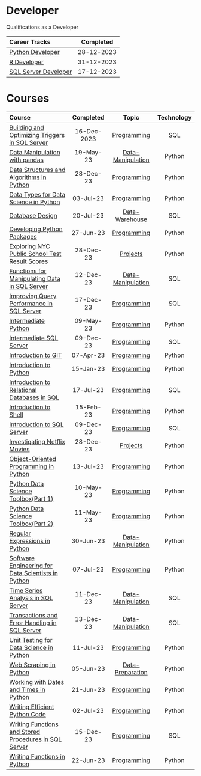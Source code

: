 # Developer
 Qualifications as a Developer


|                                           Career Tracks                                            | Completed  |
| :------------------------------------------------------------------------------------------------- | :--------: |
| [Python Developer](https://github.com/Katsuvest/Developer/blob/master/Python_Developer.pdf)         | 28-12-2023 |
| [R Developer](https://github.com/Katsuvest/Developer/blob/master/R_Developer.pdf)                   | 31-12-2023 |
| [SQL Server Developer](https://github.com/Katsuvest/Developer/blob/master/SQL_Server_Developer.pdf) | 17-12-2023 |

# Courses

|                                                                               Course                                                                                |  Completed   |                                       Topic                                       | Technology |
| :------------------------------------------------------------------------------------------------------------------------------------------------------------------ | :----------: | :-------------------------------------------------------------------------------: | :--------: |
| [Building and Optimizing Triggers in SQL Server](https://github.com/Katsuvest/Programming/tree/master/Building_and_Optimizing_Triggers_in_SQL_Server)               |  16-Dec-2023 |       [Programming](https://github.com/Katsuvest/Programming/tree/master/)        |     SQL    |
| [Data Manipulation with pandas](https://github.com/Katsuvest/Data-Manipulation/tree/master/Data_Manipulation_with_pandas)                                           |  19-May-23   |  [Data-Manipulation](https://github.com/Katsuvest/Data-Manipulation/tree/master/) |   Python   |
| [Data Structures and Algorithms in Python](https://github.com/Katsuvest/Programming/tree/master/Data_Structures_and_Algorithms_in_Python)                           |  28-Dec-23   |        [Programming](https://github.com/Katsuvest/Programming/tree/master/)       |   Python   |
| [Data Types for Data Science in Python](https://github.com/Katsuvest/Programming/tree/master/Data_Types_for_Data_Science_in_Python)                                 |  03-Jul-23   |        [Programming](https://github.com/Katsuvest/Programming/tree/master/)       |   Python   |
| [Database Design](https://github.com/Katsuvest/Data-Warehouse/tree/master/Database_Design)                                                                          |  20-Jul-23   |     [Data-Warehouse](https://github.com/Katsuvest/Data-Warehouse/tree/master/)    |     SQL    |
| [Developing Python Packages](https://github.com/Katsuvest/Programming/tree/master/Developing_Python_Packages)                                                       |  27-Jun-23   |        [Programming](https://github.com/Katsuvest/Programming/tree/master/)       |   Python   |
| [Exploring  NYC Public School Test Result Scores](https://github.com/Katsuvest/Projects/tree/master/Exploring__NYC_Public_School_Test_Result_Scores)                |  28-Dec-23   |           [Projects](https://github.com/Katsuvest/Projects/tree/master/)          |   Python   |
| [Functions for Manipulating Data in SQL Server](https://github.com/Katsuvest/Data-Manipulation/tree/master/Functions_for_Manipulating_Data_in_SQL_Server)           |  12-Dec-23   |  [Data-Manipulation](https://github.com/Katsuvest/Data-Manipulation/tree/master/) |     SQL    |
| [Improving Query Performance in SQL Server](https://github.com/Katsuvest/Programming/tree/master/Improving_Query_Performance_in_SQL_Server)                         |  17-Dec-23   |        [Programming](https://github.com/Katsuvest/Programming/tree/master/)       |     SQL    |
| [Intermediate Python](https://github.com/Katsuvest/Programming/tree/master/Intermediate_Python)                                                                     |  09-May-23   |        [Programming](https://github.com/Katsuvest/Programming/tree/master/)       |   Python   |
| [Intermediate SQL Server](https://github.com/Katsuvest/Programming/tree/master/Intermediate_SQL_Server)                                                             |  09-Dec-23   |        [Programming](https://github.com/Katsuvest/Programming/tree/master/)       |     SQL    |
| [Introduction to GIT](https://github.com/Katsuvest/Programming/tree/master/Introduction_to_GIT)                                                                     |  07-Apr-23   |        [Programming](https://github.com/Katsuvest/Programming/tree/master/)       |   Python   |
| [Introduction to Python](https://github.com/Katsuvest/Programming/tree/master/Introduction_to_Python)                                                               |  15-Jan-23   |        [Programming](https://github.com/Katsuvest/Programming/tree/master/)       |   Python   |
| [Introduction to Relational Databases in SQL](https://github.com/Katsuvest/Programming/tree/master/Introduction_to_Relational_Databases_in_SQL)                     |  17-Jul-23   |        [Programming](https://github.com/Katsuvest/Programming/tree/master/)       |     SQL    |
| [Introduction to Shell](https://github.com/Katsuvest/Programming/tree/master/Introduction_to_Shell)                                                                 |  15-Feb-23   |        [Programming](https://github.com/Katsuvest/Programming/tree/master/)       |   Python   |
| [Introduction to SQL Server](https://github.com/Katsuvest/Programming/tree/master/Introduction_to_SQL_Server)                                                       |  09-Dec-23   |        [Programming](https://github.com/Katsuvest/Programming/tree/master/)       |     SQL    |
| [Investigating Netflix Movies](https://github.com/Katsuvest/Projects/tree/master/Investigating_Netflix_Movies)                                                      |  28-Dec-23   |           [Projects](https://github.com/Katsuvest/Projects/tree/master/)          |   Python   |
| [Object-Oriented Programming in Python](https://github.com/Katsuvest/Programming/tree/master/Object-Oriented_Programming_in_Python)                                 |  13-Jul-23   |        [Programming](https://github.com/Katsuvest/Programming/tree/master/)       |   Python   |
| [Python Data Science Toolbox(Part 1)](https://github.com/Katsuvest/Programming/tree/master/Python_Data_Science_Toolbox(Part_1))                                     |  10-May-23   |        [Programming](https://github.com/Katsuvest/Programming/tree/master/)       |   Python   |
| [Python Data Science Toolbox(Part 2)](https://github.com/Katsuvest/Programming/tree/master/Python_Data_Science_Toolbox(Part_2))                                     |  11-May-23   |        [Programming](https://github.com/Katsuvest/Programming/tree/master/)       |   Python   |
| [Regular Expressions in Python](https://github.com/Katsuvest/Data-Manipulation/tree/master/Regular_Expressions_in_Python)                                           |  30-Jun-23   |  [Data-Manipulation](https://github.com/Katsuvest/Data-Manipulation/tree/master/) |   Python   |
| [Software Engineering for Data Scientists in Python](https://github.com/Katsuvest/Programming/tree/master/Software_Engineering_for_Data_Scientists_in_Python)       |  07-Jul-23   |        [Programming](https://github.com/Katsuvest/Programming/tree/master/)       |   Python   |
| [Time Series Analysis in SQL Server](https://github.com/Katsuvest/Data-Manipulation/tree/master/Time_Series_Analysis_in_SQL_Server)                                 |  11-Dec-23   |  [Data-Manipulation](https://github.com/Katsuvest/Data-Manipulation/tree/master/) |     SQL    |
| [Transactions and Error Handling in SQL Server](https://github.com/Katsuvest/Data-Manipulation/tree/master/Transactions_and_Error_Handling_in_SQL_Server)           |  13-Dec-23   |  [Data-Manipulation](https://github.com/Katsuvest/Data-Manipulation/tree/master/) |     SQL    |
| [Unit Testing for Data Science in Python](https://github.com/Katsuvest/Programming/tree/master/Unit_Testing_for_Data_Science_in_Python)                             |  11-Jul-23   |        [Programming](https://github.com/Katsuvest/Programming/tree/master/)       |   Python   |
| [Web Scraping in Python](https://github.com/Katsuvest/Data-Preparation/tree/master/Web_Scraping_in_Python)                                                          |  05-Jun-23   |   [Data-Preparation](https://github.com/Katsuvest/Data-Preparation/tree/master/)  |   Python   |
| [Working with Dates and Times in Python](https://github.com/Katsuvest/Programming/tree/master/Working_with_Dates_and_Times_in_Python)                               |  21-Jun-23   |        [Programming](https://github.com/Katsuvest/Programming/tree/master/)       |   Python   |
| [Writing Efficient Python Code](https://github.com/Katsuvest/Programming/tree/master/Writing_Efficient_Python_Code)                                                 |  02-Jul-23   |        [Programming](https://github.com/Katsuvest/Programming/tree/master/)       |   Python   |
| [Writing Functions and Stored Procedures in SQL Server](https://github.com/Katsuvest/Programming/tree/master/Writing_Functions_and_Stored_Procedures_in_SQL_Server) |  15-Dec-23   |        [Programming](https://github.com/Katsuvest/Programming/tree/master/)       |     SQL    |
| [Writing Functions in Python](https://github.com/Katsuvest/Programming/tree/master/Writing_Functions_in_Python)                                                     |  22-Jun-23   |        [Programming](https://github.com/Katsuvest/Programming/tree/master/)       |   Python   |
